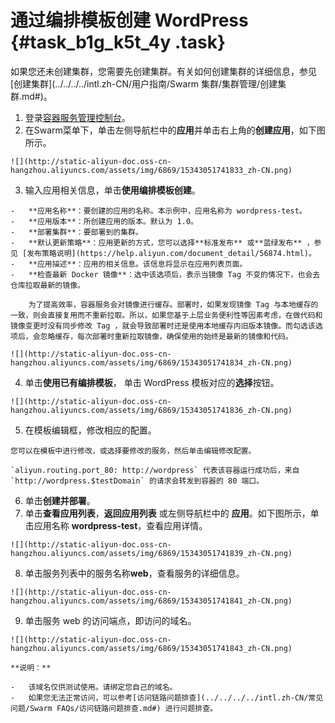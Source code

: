 # 通过编排模板创建 WordPress {#task_b1g_k5t_4y .task}

如果您还未创建集群，您需要先创建集群。有关如何创建集群的详细信息，参见[创建集群](../../../../intl.zh-CN/用户指南/Swarm 集群/集群管理/创建集群.md#)。

1.   登录[容器服务管理控制台](https://cs.console.aliyun.com)。 
2.   在Swarm菜单下，单击左侧导航栏中的**应用**并单击右上角的**创建应用**，如下图所示。 

    ![](http://static-aliyun-doc.oss-cn-hangzhou.aliyuncs.com/assets/img/6869/15343051741833_zh-CN.png)

3.   输入应用相关信息，单击**使用编排模板创建**。 

    -   **应用名称**：要创建的应用的名称。本示例中，应用名称为 wordpress-test。
    -   **应用版本**：所创建应用的版本。默认为 1.0。
    -   **部署集群**：要部署到的集群。
    -   **默认更新策略**：应用更新的方式，您可以选择**标准发布** 或**蓝绿发布** ，参见 [发布策略说明](https://help.aliyun.com/document_detail/56874.html)。
    -   **应用描述**：应用的相关信息。该信息将显示在应用列表页面。
    -   **检查最新 Docker 镜像**：选中该选项后，表示当镜像 Tag 不变的情况下，也会去仓库拉取最新的镜像。

        为了提高效率，容器服务会对镜像进行缓存。部署时，如果发现镜像 Tag 与本地缓存的一致，则会直接复用而不重新拉取。所以，如果您基于上层业务便利性等因素考虑，在做代码和镜像变更时没有同步修改 Tag ，就会导致部署时还是使用本地缓存内旧版本镜像。而勾选该选项后，会忽略缓存，每次部署时重新拉取镜像，确保使用的始终是最新的镜像和代码。

    ![](http://static-aliyun-doc.oss-cn-hangzhou.aliyuncs.com/assets/img/6869/15343051741834_zh-CN.png)

4.   单击**使用已有编排模板**， 单击 WordPress 模板对应的**选择**按钮。 

    ![](http://static-aliyun-doc.oss-cn-hangzhou.aliyuncs.com/assets/img/6869/15343051741836_zh-CN.png)

5.   在模板编辑框，修改相应的配置。 

    您可以在模板中进行修改，或选择要修改的服务，然后单击编辑修改配置。

    `aliyun.routing.port_80: http://wordpress` 代表该容器运行成功后，来自 `http://wordpress.$testDomain` 的请求会转发到容器的 80 端口。

6.   单击**创建并部署**。 
7.   单击**查看应用列表**，**返回应用列表** 或左侧导航栏中的 **应用**。如下图所示，单击应用名称 **wordpress-test**，查看应用详情。 

    ![](http://static-aliyun-doc.oss-cn-hangzhou.aliyuncs.com/assets/img/6869/15343051741839_zh-CN.png)

8.   单击服务列表中的服务名称**web**，查看服务的详细信息。 

    ![](http://static-aliyun-doc.oss-cn-hangzhou.aliyuncs.com/assets/img/6869/15343051741841_zh-CN.png)

9.   单击服务 web 的访问端点，即访问的域名。 

    ![](http://static-aliyun-doc.oss-cn-hangzhou.aliyuncs.com/assets/img/6869/15343051741843_zh-CN.png)

    **说明：** 

    -   该域名仅供测试使用。请绑定您自己的域名。
    -   如果您无法正常访问，可以参考[访问链路问题排查](../../../../intl.zh-CN/常见问题/Swarm FAQs/访问链路问题排查.md#) 进行问题排查。

